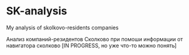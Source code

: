 # SK-analysis
My analysis of skolkovo-residents companies

Анализ компаний-резидентов Сколково при помоши информации от навигатора сколково
[IN PROGRESS, но уже что-то можно понять]

